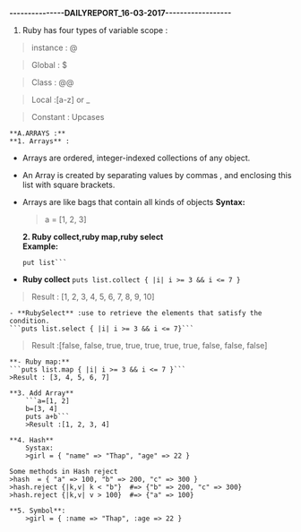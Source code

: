 **---------------DAILYREPORT_16-03-2017------------------**
1. Ruby has four types of variable scope : 
>instance : @

>Global : $

>Class : @@

>Local :[a-z] or _

>Constant : Upcases

	**A.ARRAYS :**
	**1. Arrays** :
 - Arrays are ordered, integer-indexed collections of any object.
- An Array is created by separating values by commas , and enclosing this list with square brackets.
- Arrays are like bags that contain all kinds of objects
**Syntax:**
	>a = [1, 2, 3]
		
	**2.  Ruby collect,ruby map,ruby select**	
	**Example:**
	```list = (1..10).to_a
	put list```
 - **Ruby collect**
```puts list.collect { |i| i >= 3 && i <= 7 }```
>Result : [1, 2, 3, 4, 5, 6, 7, 8, 9, 10]
	
	- **RubySelect** :use to retrieve the elements that satisfy the condition.
	```puts list.select { |i| i >= 3 && i <= 7}```
>Result :[false, false, true, true, true, true, true, false, false, false]
			
	**- Ruby map:**
	```puts list.map { |i| i >= 3 && i <= 7 }```
	>Result : [3, 4, 5, 6, 7]
	 
	**3. Add Array**
		```a=[1, 2]
		b=[3, 4]
		puts a+b```
		>Result :[1, 2, 3, 4]
		
	**4. Hash** 
		Systax:
		>girl = { "name" => "Thap", "age" => 22 }
	
	Some methods in Hash reject
	>hash  = { "a" => 100, "b" => 200, "c" => 300 }
	>hash.reject {|k,v| k < "b"}  #=> {"b" => 200, "c" => 300}
	>hash.reject {|k,v| v > 100}  #=> {"a" => 100}
		
	**5. Symbol**:
		>girl = { :name => "Thap", :age => 22 } 

